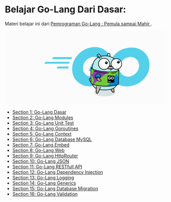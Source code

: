 # Belajar Go-Lang Dari Dasar:
Materi belajar ini dari [Pemrograman Go-Lang : Pemula sampai Mahir
](https://www.udemy.com/course/pemrograman-go-lang-pemula-sampai-mahir).

![Alt text](image.gif)

- [Section 1: Go-Lang Dasar](https://github.com/dickidarmawansaputra/belajar-go-dasar)
- [Section 2: Go-Lang Modules](https://github.com/dickidarmawansaputra/belajar-go-modules)
- [Section 3: Go-Lang Unit Test](https://github.com/dickidarmawansaputra/belajar-go-unit-test)
- [Section 4: Go-Lang Goroutines](https://github.com/dickidarmawansaputra/belajar-go-goroutines)
- [Section 5: Go-Lang Context](https://github.com/dickidarmawansaputra/belajar-go-context)
- [Section 6: Go-Lang Database MySQL](https://github.com/dickidarmawansaputra/belajar-go-database-mysql)
- [Section 7: Go-Lang Embed](https://github.com/dickidarmawansaputra/belajar-go-embed)
- [Section 8: Go-Lang Web](https://github.com/dickidarmawansaputra/belajar-go-web)
- [Section 9: Go-Lang HttpRouter](https://github.com/dickidarmawansaputra/belajar-go-httprouter)
- [Section 10: Go-Lang JSON](https://github.com/dickidarmawansaputra/belajar-go-json)
- [Section 11: Go-Lang RESTfull API](https://github.com/dickidarmawansaputra/belajar-go-RESTfull-API)
- [Section 12: Go-Lang Dependency Injection](https://github.com/dickidarmawansaputra/belajar-go-dependency-injection)
- [Section 13: Go-Lang Logging](https://github.com/dickidarmawansaputra/belajar-go-logging)
- [Section 14: Go-Lang Generics](https://github.com/dickidarmawansaputra/belajar-go-generics)
- [Section 15: Go-Lang Database Migration](https://github.com/dickidarmawansaputra/belajar-go-database-migration)
- [Section 16: Go-Lang Validation](https://github.com/dickidarmawansaputra/belajar-go-validation)
